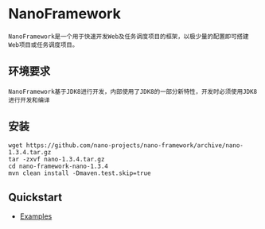 NanoFramework
====

	NanoFramework是一个用于快速开发Web及任务调度项目的框架，以极少量的配置即可搭建Web项目或任务调度项目。
	
	
环境要求
----
	NanoFramework基于JDK8进行开发，内部使用了JDK8的一部分新特性，开发时必须使用JDK8进行开发和编译

安装
----
```shell
wget https://github.com/nano-projects/nano-framework/archive/nano-1.3.4.tar.gz
tar -zxvf nano-1.3.4.tar.gz
cd nano-framework-nano-1.3.4
mvn clean install -Dmaven.test.skip=true
```

Quickstart
----
- [Examples](nano-examples/examples/examples.md)